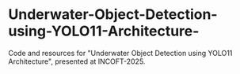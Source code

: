 # Underwater-Object-Detection-using-YOLO11-Architecture-
Code and resources for "Underwater Object Detection using YOLO11 Architecture",  presented at INCOFT-2025.
